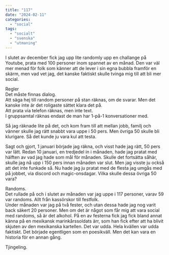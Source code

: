 ```yaml
---
title: "117"
date: "2024-02-11"
categories: 
  - "social"
tags: 
  - "socialt"
  - "svenska"
  - "utmaning"
---
```


I slutet av december fick jag upp lite randomly upp en challange på Youtube, prata med 100 personer inom spannet av en månad. Den var väl mer menad för folk som känner att de lever i sin egna bubbla framför en skärm, men vad vet jag, det kanske faktiskt skulle tvinga mig till att bli mer social.

Regler  
Det måste finnas dialog.  
Att säga hej till random personer på stan räknas, om de svarar. Men det kanske inte är det roligaste sättet klara det på.  
Att prata via telefon räknas, men inte text.  
I gruppsamtal räknas endast de man har 1-på-1 konversationer med.

Så jag räknade lite på det, och kom fram till att mellan jobb, familj och vänner skulle jag rätt snabbt vara uppe i 50 pers. Men övriga 50 skulle bli klurigare. Så det kunde ju vara kul att testa.

Sagt och gjort, 1 januari började jag räkna, och visst hade jag rätt, 50 pers var lätt. Redan 10 januari, en tredjedel in i månaden, hade jag pratat med hälften av vad jag hade som mål för månaden. Skulle det fortsätta såhär, skulle jag nå upp i 150 pers innan månaden var slut. Men jag visste ju också att det inte funkade så. Nu hade jag ju pratat med de flesta jag umgås med på jobbet, via discord och magic-onsdagar. Vilka skulle dessa övriga 50 vara?

Randoms.  
Det rullade på och i slutet av månaden var jag uppe i 117 personer, varav 59 var randoms. Allt från kassörskor till festfolk.  
Under månaden var jag på två fester, och utan dessa hade jag nog varit back säkert 20 personer. Men om det är något som får mig att vara social med randoms, så är det alkohol. På en av festerna fick jag fick bland annat känna på en mexikansk marinkårssoldats ärr, som han fick efter att ha blivit skjuten av den mexikanska kartellen. Det var udda. Hela kvällen var udda faktiskt. Det började egentligen som en poesikväll. Men det kan vara en historia för en annan gång.

Tjingeling.
